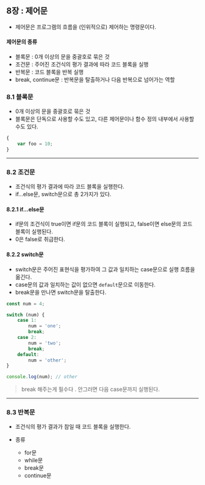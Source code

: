 ## 8장 : 제어문
- 제어문은 프로그램의 흐름을 (인위적으로) 제어하는 명령문이다.

#### 제어문의 종류
- 블록문 : 0개 이상의 문을 중괄호로 묶은 것
- 조건문 : 주어진 조건식의 평가 결과에 따라 코드 블록을 실행
- 반복문 : 코드 블록을 반복 실행
- break, continue문 : 반복문을 탈출하거나 다음 반복으로 넘어가는 역할

### 8.1 블록문
- 0개 이상의 문을 중괄호로 묶은 것
- 블록문은 단독으로 사용할 수도 있고, 다른 제어문이나 함수 정의 내부에서 사용할 수도 있다.

```js
{
    var foo = 10;
}
```

------

### 8.2 조건문
- 조건식의 평가 결과에 따라 코드 블록을 실행한다.
- if...else문, switch문으로 총 2가지가 있다.

#### 8.2.1 if...else문
- if문의 조건식이 true이면 if문의 코드 블록이 실행되고, false이면 else문의 코드 블록이 실행된다.
- 0은 false로 취급한다.

#### 8.2.2 switch문
- switch문은 주어진 표현식을 평가하여 그 값과 일치하는 case문으로 실행 흐름을 옮긴다.
- case문의 값과 일치하는 값이 없으면 ```default```문으로 이동한다.
- break문을 만나면 switch문을 탈출한다.

```js
const num = 4;

switch (num) {
    case 1:
        num = 'one';
        break;
    case 2:
        num = 'two';
        break;
    default:
        num = 'other';
}

console.log(num); // other
```
> break 해주는게 필수다 . 안그러면 다음 case문까지 실행된다.

------


### 8.3 반복문
- 조건식의 평가 결과가 참일 때 코드 블록을 실행한다.

- 종류
    - for문
    - while문
    - break문
    - continue문
    
    




